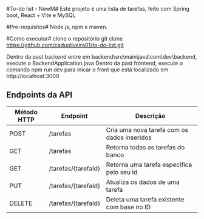 #To-do list - NewM#
Este projeto é uma lista de tarefas, feito com Spring boot, React + Vite e MySQL

#Pre-requisítos#
Node.js, npm e maven.

#Como executar#
clone o repositório
git clone https://github.com/caduoliveira01/to-do-list.git

Dentro da past backend entre em backend\src\main\java\com\dev\backend, execute o BackendApplication.java
Dentro da past frontend, execute o comando npm run dev para inicar o front que está localizado em http://localhost:3000

## Endpoints da API

| Método HTTP | Endpoint          | Descrição                                           |
|-------------|-------------------|-----------------------------------------------------|
| POST        | /tarefas          | Cria uma nova tarefa com os dados inseridos |
| GET         | /tarefas          | Retorna todas as tarefas do banco                |
| GET         | /tarefas/{tarefaId} | Retorna uma tarefa especifica pelo seu Id     |
| PUT         | /tarefas/{tarefaId} | Atualiza os dados de uma tarefa  |
| DELETE      | /tarefas/{tarefaId} | Deleta uma tarefa existente com base no ID           |
